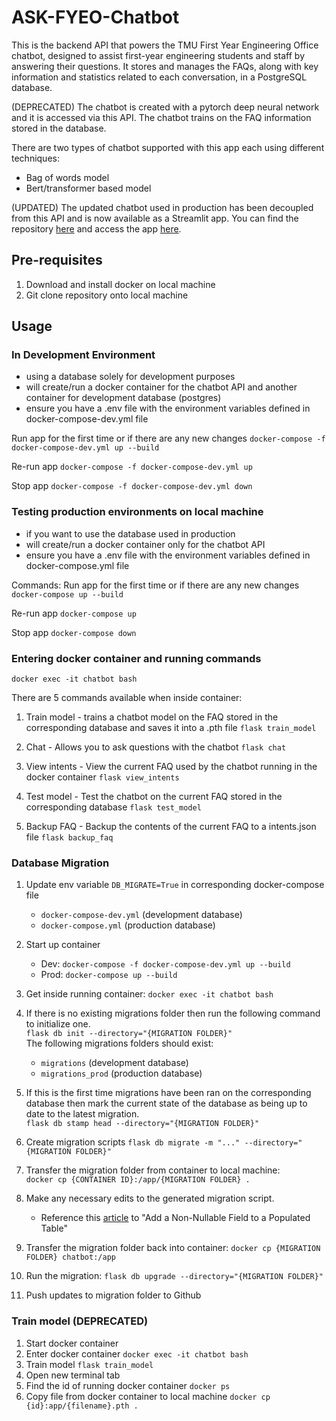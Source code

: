 # ASK-FYEO-Chatbot

This is the backend API that powers the TMU First Year Engineering Office chatbot, designed to assist first-year engineering students and staff by answering their questions. It stores and manages the FAQs, along with key information and statistics related to each conversation, in a PostgreSQL database. 

(DEPRECATED) The chatbot is created with a pytorch deep neural network and it is accessed via this API. The chatbot trains on the FAQ information stored in the database.

There are two types of chatbot supported with this app each using different techniques:
- Bag of words model 
- Bert/transformer based model

(UPDATED) The updated chatbot used in production has been decoupled from this API and is now available as a Streamlit app. You can find the repository [here](https://github.com/Panchofdez/ask-fyeo-chatbot-streamlit) and access the app [here](https://ask-fyeo.streamlit.app/).


## Pre-requisites
1. Download and install docker on local machine
2. Git clone repository onto local machine


## Usage

### In Development Environment
- using a database solely for development purposes
- will create/run a docker container for the chatbot API and another container for development database (postgres)
- ensure you have a .env file with the environment variables defined in docker-compose-dev.yml file

Run app for the first time or if there are any new changes
```docker-compose -f docker-compose-dev.yml up --build```

Re-run app
```docker-compose -f docker-compose-dev.yml up```

Stop app
```docker-compose -f docker-compose-dev.yml down```


### Testing production environments on local machine
- if you want to use the database used in production
- will create/run a docker container only for the chatbot API
- ensure you have a .env file with the environment variables defined in docker-compose.yml file

Commands:
Run app for the first time or if there are any new changes
```docker-compose up --build```

Re-run app
```docker-compose up```

Stop app
```docker-compose down```


### Entering docker container and running commands 

```docker exec -it chatbot bash```


There are 5 commands available when inside container:
1. Train model - trains a chatbot model on the FAQ stored in the corresponding database and saves it into a .pth file
```flask train_model```

2. Chat - Allows you to ask questions with the chatbot 
```flask chat```

3. View intents - View the current FAQ used by the chatbot running in the docker container
```flask view_intents```

4. Test model - Test the chatbot on the current FAQ stored in the corresponding database
```flask test_model```

5. Backup FAQ - Backup the contents of the current FAQ to a intents.json file
```flask backup_faq```


### Database Migration
1. Update env variable `DB_MIGRATE=True` in corresponding docker-compose file
    -  `docker-compose-dev.yml` (development database)  
    - `docker-compose.yml` (production database)

2. Start up container      
    - Dev: `docker-compose -f docker-compose-dev.yml up --build`
    - Prod: `docker-compose up --build`

    
3. Get inside running container: `docker exec -it chatbot bash`
4. If there is no existing migrations folder then run the following command to initialize one.     
    `flask db init --directory="{MIGRATION FOLDER}"`    
    The following migrations folders should exist:
    - `migrations` (development database)  
    - `migrations_prod` (production database)        
    

5. If this is the first time migrations have been ran on the corresponding database then mark the current state of the database as being up to date to the latest migration.      
    `flask db stamp head --directory="{MIGRATION FOLDER}"`


5. Create migration scripts
    `flask db migrate -m "..." --directory="{MIGRATION FOLDER}"` 

6. Transfer the migration folder from container to local machine:      
    `docker cp {CONTAINER ID}:/app/{MIGRATION FOLDER} .`

7. Make any necessary edits to the generated migration script.
    - Reference this [article](https://medium.com/the-andela-way/alembic-how-to-add-a-non-nullable-field-to-a-populated-table-998554003134) to "Add a Non-Nullable Field to a Populated Table"

8. Transfer the migration folder back into container: `docker cp {MIGRATION FOLDER} chatbot:/app`

9. Run the migration: `flask db upgrade --directory="{MIGRATION FOLDER}"`

10. Push updates to migration folder to Github

### Train model (DEPRECATED)

1. Start docker container 
2. Enter docker container
`docker exec -it chatbot bash`
3. Train model
`flask train_model`
4. Open new terminal tab
5. Find the id of running docker container 
`docker ps`
6. Copy file from docker container to local machine
`docker cp {id}:app/{filename}.pth . `